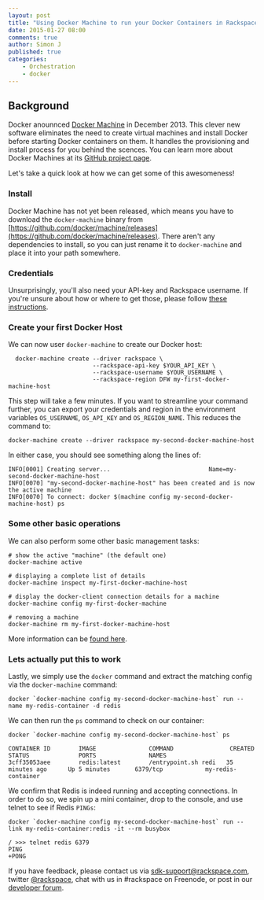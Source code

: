 ```yaml
---
layout: post
title: "Using Docker Machine to run your Docker Containers in Rackspace"
date: 2015-01-27 08:00
comments: true
author: Simon J
published: true
categories:
    - Orchestration
    - docker
---
```


## Background
Docker anounnced [Docker Machine](http://blog.docker.com/2014/12/announcing-docker-machine-swarm-and-compose-for-orchestrating-distributed-apps/) in December 2013. This clever new software eliminates the need to create virtual machines and install Docker before starting Docker containers on them. It handles the provisioning and install process for you behind the scences. You can learn more about Docker Machines at its [GitHub project page](https://github.com/docker/machine).

Let's take a quick look at how we can get some of this awesomeness!


### Install

Docker Machine has not yet been released, which means you have to download the `docker-machine` binary from [https://github.com/docker/machine/releases](https://github.com/docker/machine/releases). There aren't any dependencies to install, so you can just rename it to `docker-machine` and place it into your path somewhere.


### Credentials

Unsurprisingly, you'll also need your API-key and Rackspace username. If you're unsure about how or where to get those, please follow [these instructions](http://www.rackspace.com/knowledge_center/article/view-and-reset-your-api-key).


### Create your first Docker Host

We can now user `docker-machine` to create our Docker host:


      docker-machine create --driver rackspace \
                            --rackspace-api-key $YOUR_API_KEY \
                            --rackspace-username $YOUR_USERNAME \
                            --rackspace-region DFW my-first-docker-machine-host

This step will take a few minutes. If you want to streamline your command further, you can export your credentials and region in the environment variables `OS_USERNAME`, `OS_API_KEY` and `OS_REGION_NAME`. This reduces the command to:


    docker-machine create --driver rackspace my-second-docker-machine-host

In either case, you should see something along the lines of:


    INFO[0001] Creating server...                            Name=my-second-docker-machine-host
    INFO[0070] "my-second-docker-machine-host" has been created and is now the active machine
    INFO[0070] To connect: docker $(machine config my-second-docker-machine-host) ps


### Some other basic operations

We can also perform some other basic management tasks:


    # show the active "machine" (the default one)
    docker-machine active

    # displaying a complete list of details
    docker-machine inspect my-first-docker-machine-host

    # display the docker-client connection details for a machine
    docker-machine config my-first-docker-machine

    # removing a machine
    docker-machine rm my-first-docker-machine-host

More information can be [found here](https://github.com/docker/machine#rackspace).


### Lets actually put this to work

Lastly, we simply use the `docker` command and extract the matching config via the `docker-machine` command:


    docker `docker-machine config my-second-docker-machine-host` run --name my-redis-container -d redis

We can then run the `ps` command to check on our container:

    docker `docker-machine config my-second-docker-machine-host` ps

    CONTAINER ID        IMAGE               COMMAND                CREATED             STATUS              PORTS               NAMES
    3cff35053aee        redis:latest        /entrypoint.sh redi   35 minutes ago      Up 5 minutes       6379/tcp            my-redis-container

We confirm that Redis is indeed running and accepting connections. In order to do so, we spin up a mini container, drop to the console, and use telnet to see if Redis `PINGs`:

    docker `docker-machine config my-second-docker-machine-host` run --link my-redis-container:redis -it --rm busybox

    / >>> telnet redis 6379
    PING
    +PONG


If you have feedback, please contact us via [sdk-support@rackspace.com](mailto:sdk-support@rackspace.com), twitter [@rackspace](https://twitter.com/rackspace), chat with us in #rackspace on Freenode, or post in our [developer forum](https://community.rackspace.com/developers/default).


